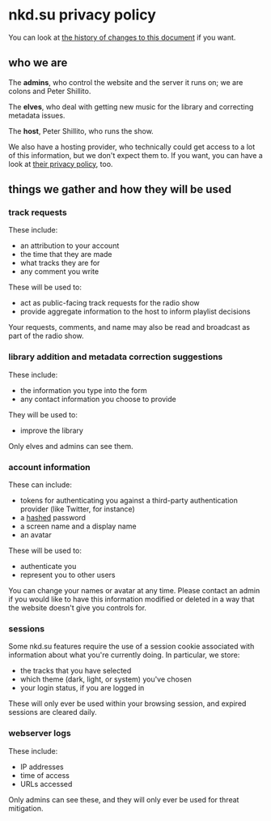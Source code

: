 # nkd.su privacy policy

You can look at [the history of changes to this document][history] if you want.

[history]: https://github.com/very-scary-scenario/nkd.su/commits/main/PRIVACY.md "the history of this privacy policy"

## who we are

The **admins**, who control the website and the server it runs on; we are
colons and Peter Shillito.

The **elves**, who deal with getting new music for the library and correcting
metadata issues.

The **host**, Peter Shillito, who runs the show.

We also have a hosting provider, who technically could get access to a lot of
this information, but we don't expect them to. If you want, you can have a look
at [their privacy policy][linode-privacy], too.

[linode-privacy]: https://www.linode.com/legal-privacy/ "Linode's privacy policy"

## things we gather and how they will be used

### track requests

These include:

- an attribution to your account
- the time that they are made
- what tracks they are for
- any comment you write

These will be used to:

- act as public-facing track requests for the radio show
- provide aggregate information to the host to inform playlist decisions

Your requests, comments, and name may also be read and broadcast as part of the
radio show.

### library addition and metadata correction suggestions

These include:

- the information you type into the form
- any contact information you choose to provide

They will be used to:

- improve the library

Only elves and admins can see them.

### account information

These can include:

- tokens for authenticating you against a third-party authentication provider
  (like Twitter, for instance)
- a [hashed][django-password-storage] password
- a screen name and a display name
- an avatar

[django-password-storage]: https://docs.djangoproject.com/en/3.2/topics/auth/passwords/#how-django-stores-passwords "how Django stores passwords"

These will be used to:

- authenticate you
- represent you to other users

You can change your names or avatar at any time. Please contact an admin if you
would like to have this information modified or deleted in a way that the
website doesn't give you controls for.

### sessions

Some nkd.su features require the use of a session cookie associated with
information about what you're currently doing. In particular, we store:

- the tracks that you have selected
- which theme (dark, light, or system) you've chosen
- your login status, if you are logged in

These will only ever be used within your browsing session, and expired sessions
are cleared daily.

### webserver logs

These include:

- IP addresses
- time of access
- URLs accessed

Only admins can see these, and they will only ever be used for threat
mitigation.
